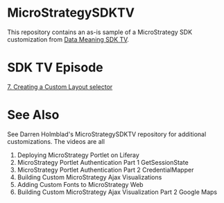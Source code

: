 # MicroStrategySDKTV #


This repository contains an as-is sample of a MicroStrategy SDK customization from [Data Meaning SDK TV](http://datameaning.com/resources/learn-more/sdk-tv).

# SDK TV Episode #

[7. Creating a Custom Layout selector](http://datameaning.com/resources/learn-more/sdk-tv)

# See Also #

See Darren Holmblad's MicroStrategySDKTV repository for additional customizations. The videos are all

1. Deploying MicroStrategy Portlet on Liferay 
2. MicroStrategy Portlet Authentication Part 1 GetSessionState
3. MicroStrategy Portlet Authentication Part 2 CredentialMapper
4. Building Custom MicroStrategy Ajax Visualizations
5. Adding Custom Fonts to MicroStrategy Web
6. Building Custom MicroStrategy Ajax Visualization Part 2 Google Maps